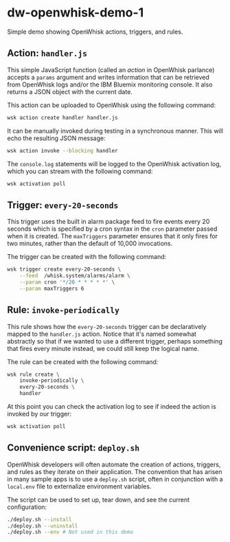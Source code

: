 # dw-openwhisk-demo-1
Simple demo showing OpenWhisk actions, triggers, and rules.

## Action: `handler.js`
This simple JavaScript function (called an _action_ in OpenWhisk parlance) accepts a `params` argument and writes information that can be retrieved from OpenWhisk logs and/or the IBM Bluemix monitoring console. It also returns a JSON object with the current date.

This action can be uploaded to OpenWhisk using the following command:
```bash
wsk action create handler handler.js
```

It can be manually invoked during testing in a synchronous manner. This will echo the resulting JSON message:
```bash
wsk action invoke --blocking handler
```

The `console.log` statements will be logged to the OpenWhisk activation log, which you can stream with the following command:
```bash
wsk activation poll
```

## Trigger: `every-20-seconds`
This trigger uses the built in alarm package feed to fire events every 20 seconds which is specified by a cron syntax in the `cron` parameter passed when it is created. The `maxTriggers` parameter ensures that it only fires for two minutes, rather than the default of 10,000 invocations.

The trigger can be created with the following command:
```bash
wsk trigger create every-20-seconds \
    --feed  /whisk.system/alarms/alarm \
    --param cron '*/20 * * * * *' \
    --param maxTriggers 6
```

## Rule: `invoke-periodically`
This rule shows how the `every-20-seconds` trigger can be declaratively mapped to the `handler.js` action. Notice that it's named somewhat abstractly so that if we wanted to use a different trigger, perhaps something that fires every minute instead, we could still keep the logical name.

The rule can be created with the following command:
```bash
wsk rule create \
    invoke-periodically \
    every-20-seconds \
    handler
```

At this point you can check the activation log to see if indeed the action is invoked by our trigger:
```bash
wsk activation poll
```

## Convenience script: `deploy.sh`
OpenWhisk developers will often automate the creation of actions, triggers, and rules as they iterate on their application. The convention that has arisen in many sample apps is to use a `deploy.sh` script, often in conjunction with a `local.env` file to externalize environment variables.

The script can be used to set up, tear down, and see the current configuration:
```bash
./deploy.sh --install
./deploy.sh --uninstall
./deploy.sh --env # Not used in this demo
```
